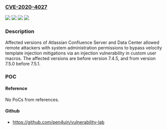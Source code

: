 ### [CVE-2020-4027](https://cve.mitre.org/cgi-bin/cvename.cgi?name=CVE-2020-4027)
![](https://img.shields.io/static/v1?label=Product&message=Confluence%20Data%20Center&color=blue)
![](https://img.shields.io/static/v1?label=Product&message=Confluence%20Server&color=blue)
![](https://img.shields.io/static/v1?label=Version&message=%3C%207.4.5%20&color=brighgreen)
![](https://img.shields.io/static/v1?label=Vulnerability&message=Injection&color=brighgreen)

### Description

Affected versions of Atlassian Confluence Server and Data Center allowed remote attackers with system administration permissions to bypass velocity template injection mitigations via an injection vulnerability in custom user macros. The affected versions are before version 7.4.5, and from version 7.5.0 before 7.5.1.

### POC

#### Reference
No PoCs from references.

#### Github
- https://github.com/pen4uin/vulnerability-lab

